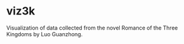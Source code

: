 viz3k
=====

Visualization of data collected from the novel Romance of the Three Kingdoms by Luo Guanzhong.